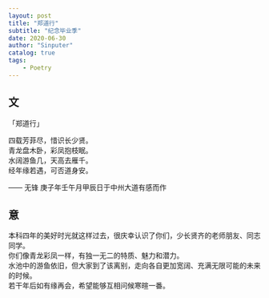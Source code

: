 ```yaml
---
layout: post
title: "郑道行"
subtitle: "纪念毕业季"
date: 2020-06-30
author: "Sinputer"
catalog: true
tags: 
    - Poetry
---
```

## 文
「郑道行」

四载芳菲尽，惜识长少贤。   
青龙盘木卧，彩凤抱枝眠。   
水阔游鱼几，天高去雁千。   
经年缘若遇，可否道身安。   

—— 无锋 庚子年壬午月甲辰日于中州大道有感而作
## 意
本科四年的美好时光就这样过去，很庆幸认识了你们，少长贤齐的老师朋友、同志同学。   
你们像青龙彩凤一样，有独一无二的特质、魅力和潜力。   
水池中的游鱼依旧，但大家到了该离别，走向各自更加宽阔、充满无限可能的未来的时候。   
若干年后如有缘再会，希望能够互相问候寒暄一番。